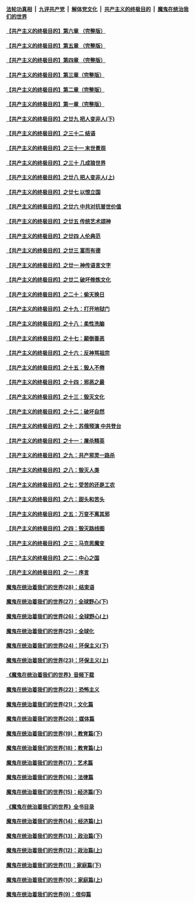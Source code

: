 

####  [法轮功真相](../../../../basic/blob/master/README.md?t=05120301) &nbsp;|&nbsp; [九评共产党](../../../../9ping.md/blob/master/README.md?t=05120301) &nbsp;|&nbsp; [解体党文化](../../../../jtdwh.md/blob/master/README.md?t=05120301)  &nbsp;|&nbsp; [共产主义的终极目的](../../../../gczydzjmd.md/blob/master/README.md?t=05120301) &nbsp;|&nbsp; [魔鬼在统治我们的世界](../../../../mgztzwmdsj.md/blob/master/README.md?t=05120301) 

#### [【共产主义的终极目的】第六章 （完整版）](../pages/nsc422/n11428913.md?t=05120301) 

#### [【共产主义的终极目的】第五章 （完整版）](../pages/nsc422/n11428912.md?t=05120301) 

#### [【共产主义的终极目的】第四章 （完整版）](../pages/nsc422/n11428907.md?t=05120301) 

#### [【共产主义的终极目的】第三章（完整版）](../pages/nsc422/n11428848.md?t=05120301) 

#### [【共产主义的终极目的】第二章（完整版）](../pages/nsc422/n11428831.md?t=05120301) 

#### [【共产主义的终极目的】第一章（完整版）](../pages/nsc422/n11417651.md?t=05120301) 

#### [【共产主义的终极目的】之廿九 把人变非人(下)](../pages/nsc422/n11344140.md?t=05120301) 

#### [【共产主义的终极目的】之三十二 结语](../pages/nsc422/n11360535.md?t=05120301) 

#### [【共产主义的终极目的】之三十一 末世景观](../pages/nsc422/n11351129.md?t=05120301) 

#### [【共产主义的终极目的】之三十 几成狼世界](../pages/nsc422/n11348280.md?t=05120301) 

#### [【共产主义的终极目的】之廿八 把人变非人(上)](../pages/nsc422/n11340492.md?t=05120301) 

#### [【共产主义的终极目的】之廿七 以恨立国](../pages/nsc422/n11336944.md?t=05120301) 

#### [【共产主义的终极目的】之廿六 中共对抗普世价值](../pages/nsc422/n11324785.md?t=05120301) 

#### [【共产主义的终极目的】之廿五 传统艺术颂神](../pages/nsc422/n11296396.md?t=05120301) 

#### [【共产主义的终极目的】之廿四 人伦典范](../pages/nsc422/n11296397.md?t=05120301) 

#### [【共产主义的终极目的】之廿三 富而有德](../pages/nsc422/n11283598.md?t=05120301) 

#### [【共产主义的终极目的】之廿一 神传语言文字](../pages/nsc422/n11263265.md?t=05120301) 

#### [【共产主义的终极目的】之廿二 破坏修炼文化](../pages/nsc422/n11245728.md?t=05120301) 

#### [【共产主义的终极目的】之二十：偷天换日](../pages/nsc422/n11238846.md?t=05120301) 

#### [【共产主义的终极目的】之十九：打开地狱门](../pages/nsc422/n11206376.md?t=05120301) 

#### [【共产主义的终极目的】之十八：柔性洗脑](../pages/nsc422/n11199994.md?t=05120301) 

#### [【共产主义的终极目的】之十七：颠倒善恶](../pages/nsc422/n11179782.md?t=05120301) 

#### [【共产主义的终极目的】之十六：反神骂祖宗](../pages/nsc422/n11166798.md?t=05120301) 

#### [【共产主义的终极目的】之十五：毁人不倦](../pages/nsc422/n11166792.md?t=05120301) 

#### [【共产主义的终极目的】之十四：邪恶之最](../pages/nsc422/n11150249.md?t=05120301) 

#### [【共产主义的终极目的】之十三：毁灭文化](../pages/nsc422/n11135227.md?t=05120301) 

#### [【共产主义的终极目的】之十二：破坏自然](../pages/nsc422/n11135214.md?t=05120301) 

#### [【共产主义的终极目的】之十：苏俄预演 中共登台](../pages/nsc422/n11118424.md?t=05120301) 

#### [【共产主义的终极目的】之十一：屠杀精英](../pages/nsc422/n11118442.md?t=05120301) 

#### [【共产主义的终极目的】之九：共产邪灵一路杀](../pages/nsc422/n11114139.md?t=05120301) 

#### [【共产主义的终极目的】之八：毁灭人类](../pages/nsc422/n11108503.md?t=05120301) 

#### [【共产主义的终极目的】之七：受苦的还是工农](../pages/nsc422/n11101809.md?t=05120301) 

#### [【共产主义的终极目的】之六：甜头和苦头](../pages/nsc422/n11096971.md?t=05120301) 

#### [【共产主义的终极目的】之五：万变不离其邪](../pages/nsc422/n11091285.md?t=05120301) 

#### [【共产主义的终极目的】之四：毁灭路线图](../pages/nsc422/n11086284.md?t=05120301) 

#### [【共产主义的终极目的】之三：马克思魔变](../pages/nsc422/n11061941.md?t=05120301) 

#### [【共产主义的终极目的】之二：中心之国](../pages/nsc422/n11047728.md?t=05120301) 

#### [【共产主义的终极目的】之一：序言](../pages/nsc422/n11086077.md?t=05120301) 

#### [魔鬼在统治着我们的世界(28)：结束语](../pages/nsc422/n10936246.md?t=05120301) 

#### [魔鬼在统治着我们的世界(27)：全球野心(下)](../pages/nsc422/n10928319.md?t=05120301) 

#### [魔鬼在统治着我们的世界(26)：全球野心(上)](../pages/nsc422/n10900318.md?t=05120301) 

#### [魔鬼在统治着我们的世界(25)：全球化](../pages/nsc422/n10788205.md?t=05120301) 

#### [魔鬼在统治着我们的世界(24)：环保主义(下)](../pages/nsc422/n10695307.md?t=05120301) 

#### [魔鬼在统治着我们的世界(23)：环保主义(上)](../pages/nsc422/n10688613.md?t=05120301) 

#### [《魔鬼在统治着我们的世界》音频下载](../pages/nsc422/n10635553.md?t=05120301) 

#### [魔鬼在统治着我们的世界(22)：恐怖主义](../pages/nsc422/n10614727.md?t=05120301) 

#### [魔鬼在统治着我们的世界(21)：文化篇](../pages/nsc422/n10597706.md?t=05120301) 

#### [魔鬼在统治着我们的世界(20)：媒体篇](../pages/nsc422/n10586579.md?t=05120301) 

#### [魔鬼在统治着我们的世界(19)：教育篇(下)](../pages/nsc422/n10564808.md?t=05120301) 

#### [魔鬼在统治着我们的世界(18)：教育篇(上)](../pages/nsc422/n10526970.md?t=05120301) 

#### [魔鬼在统治着我们的世界(17)：艺术篇](../pages/nsc422/n10499093.md?t=05120301) 

#### [魔鬼在统治着我们的世界(16)：法律篇](../pages/nsc422/n10485969.md?t=05120301) 

#### [魔鬼在统治着我们的世界(15)：经济篇(下)](../pages/nsc422/n10469975.md?t=05120301) 

#### [《魔鬼在统治着我们的世界》全书目录](../pages/nsc422/n10464261.md?t=05120301) 

#### [魔鬼在统治着我们的世界(14)：经济篇(上)](../pages/nsc422/n10457370.md?t=05120301) 

#### [魔鬼在统治着我们的世界(13)：政治篇(下)](../pages/nsc422/n10448270.md?t=05120301) 

#### [魔鬼在统治着我们的世界(12)：政治篇(上)](../pages/nsc422/n10444576.md?t=05120301) 

#### [魔鬼在统治着我们的世界(11)：家庭篇(下)](../pages/nsc422/n10440961.md?t=05120301) 

#### [魔鬼在统治着我们的世界(10)：家庭篇(上)](../pages/nsc422/n10435448.md?t=05120301) 

#### [魔鬼在统治着我们的世界(9)：信仰篇](../pages/nsc422/n10432159.md?t=05120301) 


